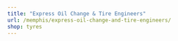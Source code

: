```yaml
---
title: "Express Oil Change & Tire Engineers"
url: /memphis/express-oil-change-and-tire-engineers/
shop: tyres
---
```

